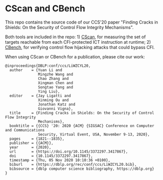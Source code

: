 # CScan and CBench

This repo contains the source code of our CCS'20 paper "Finding Cracks in
Shields: On the Security of Control Flow Integrity Mechanisms".

Both tools are included in the repo: 1) [CScan](./cscan), for measuring the set
of targets reachable from each CFI-protected ICT instruction at runtime; 2)
[CBench](./cscan), for verifying control flow hijacking attacks that could
bypass CFI.

When using CScan or CBench for a publication, please cite our work:

```
@inproceedings{DBLP:conf/ccs/LiWZCYL20,
  author    = {Yuan Li and
               Mingzhe Wang and
               Chao Zhang and
               Xingman Chen and
               Songtao Yang and
               Ying Liu},
  editor    = {Jay Ligatti and
               Xinming Ou and
               Jonathan Katz and
               Giovanni Vigna},
  title     = {Finding Cracks in Shields: On the Security of Control Flow Integrity
               Mechanisms},
  booktitle = {{CCS} '20: 2020 {ACM} {SIGSAC} Conference on Computer and Communications
               Security, Virtual Event, USA, November 9-13, 2020},
  pages     = {1821--1835},
  publisher = {{ACM}},
  year      = {2020},
  url       = {https://doi.org/10.1145/3372297.3417867},
  doi       = {10.1145/3372297.3417867},
  timestamp = {Thu, 05 Nov 2020 10:10:36 +0100},
  biburl    = {https://dblp.org/rec/conf/ccs/LiWZCYL20.bib},
  bibsource = {dblp computer science bibliography, https://dblp.org}
}
```
